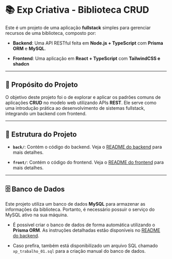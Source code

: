 # 📚 Exp Criativa - Biblioteca CRUD

Este é um projeto de uma aplicação **fullstack** simples para gerenciar recursos de uma biblioteca, composto por:

- **Backend**: Uma API RESTful feita em **Node.js + TypeScript** com **Prisma ORM** e **MySQL**.

- **Frontend**: Uma aplicação em **React + TypeScript** com **TailwindCSS e shadcn**

---

## 🎯 Propósito do Projeto

O objetivo deste projeto foi o de explorar e aplicar os padrões comuns de aplicações **CRUD** no modelo web utilizando APIs **REST**. Ele serve como uma introdução prática ao desenvolvimento de sistemas fullstack, integrando um backend com frontend.

---

## 📂 Estrutura do Projeto

- **`back/`**: Contém o código do backend. Veja o [README do backend](back/README.md) para mais detalhes.

- **`front/`**: Contém o código do frontend. Veja o [README do frontend](front/README.md) para mais detalhes.


---

## 🗄️ Banco de Dados

Este projeto utiliza um banco de dados **MySQL** para armazenar as informações da biblioteca. Portanto, é necessário possuir o serviço do MySQL ativo na sua máquina.

- É possível criar o banco de dados de forma automática utilizando o **Prisma ORM**. As instruções detalhadas estão disponíveis no [README do backend](back/README.md).

- Caso prefira, também está disponibilizado um arquivo SQL chamado `xp_trabalho_01.sql` para a criação manual do banco de dados.
